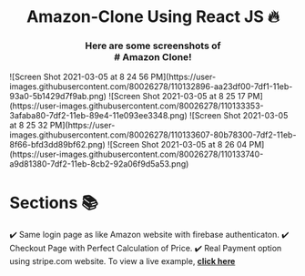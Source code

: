 <h1 align="center"> Amazon-Clone Using React JS 🔥 </h1> 
<h3 align="center"> Here are some screenshots of <br /> # Amazon Clone! </h3>
![Screen Shot 2021-03-05 at 8 24 56 PM](https://user-images.githubusercontent.com/80026278/110132896-aa23df00-7df1-11eb-93a0-5b1429d7f9ab.png)
![Screen Shot 2021-03-05 at 8 25 17 PM](https://user-images.githubusercontent.com/80026278/110133353-3afaba80-7df2-11eb-89e4-11e093ee3348.png)
![Screen Shot 2021-03-05 at 8 25 32 PM](https://user-images.githubusercontent.com/80026278/110133607-80b78300-7df2-11eb-8f66-bfd3dd89bf62.png)
![Screen Shot 2021-03-05 at 8 26 04 PM](https://user-images.githubusercontent.com/80026278/110133740-a9d81380-7df2-11eb-8cb2-92a06f9d5a53.png)

# Sections 📚
✔️ Same login page as like Amazon website with firebase authenticaton.
✔️ Checkout Page with Perfect Calculation of Price.
✔️ Real Payment option using stripe.com website.
To view a live example, **[click here](https://clone-cea0b.web.app/)**
